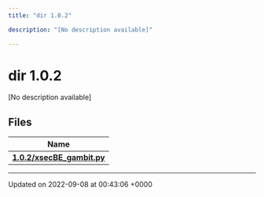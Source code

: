 ```yaml
---
title: "dir 1.0.2"

description: "[No description available]"

---
```


# dir 1.0.2

[No description available]

## Files

| Name           |
| -------------- |
| **[1.0.2/xsecBE_gambit.py](/documentation/code/files/xsecbe__gambit_8py/#file-xsecbe-gambit-py)**  |






-------------------------------

Updated on 2022-09-08 at 00:43:06 +0000

